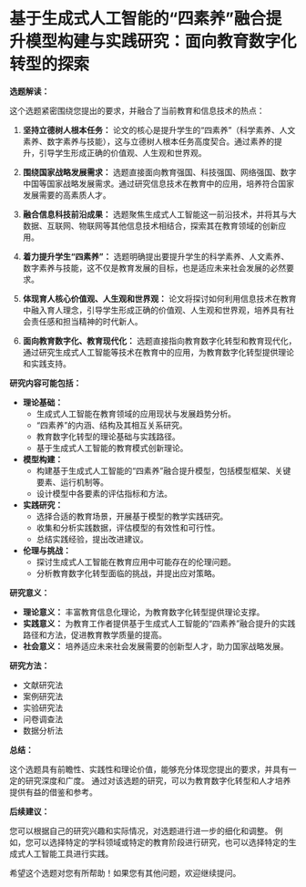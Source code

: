 # 基于生成式人工智能的“四素养”融合提升模型构建与实践研究：面向教育数字化转型的探索

**选题解读：**

这个选题紧密围绕您提出的要求，并融合了当前教育和信息技术的热点：

1.  **坚持立德树人根本任务：** 论文的核心是提升学生的“四素养”（科学素养、人文素养、数字素养与技能），这与立德树人根本任务高度契合。通过素养的提升，引导学生形成正确的价值观、人生观和世界观。

2.  **围绕国家战略发展需求：** 选题直接面向教育强国、科技强国、网络强国、数字中国等国家战略发展需求。通过研究信息技术在教育中的应用，培养符合国家发展需要的高素质人才。

3.  **融合信息科技前沿成果：** 选题聚焦生成式人工智能这一前沿技术，并将其与大数据、互联网、物联网等其他信息技术相结合，探索其在教育领域的创新应用。

4.  **着力提升学生“四素养”：** 选题明确提出要提升学生的科学素养、人文素养、数字素养与技能，这不仅是教育发展的目标，也是适应未来社会发展的必然要求。

5.  **体现育人核心价值观、人生观和世界观：** 论文将探讨如何利用信息技术在教育中融入育人理念，引导学生形成正确的价值观、人生观和世界观，培养具有社会责任感和担当精神的时代新人。

6.  **面向教育数字化、教育现代化：** 选题直接指向教育数字化转型和教育现代化，通过研究生成式人工智能等技术在教育中的应用，为教育数字化转型提供理论和实践支持。

**研究内容可能包括：**

*   **理论基础：**
    *   生成式人工智能在教育领域的应用现状与发展趋势分析。
    *   “四素养”的内涵、结构及其相互关系研究。
    *   教育数字化转型的理论基础与实践路径。
    *   基于生成式人工智能的教育模式创新理论。
*   **模型构建：**
    *   构建基于生成式人工智能的“四素养”融合提升模型，包括模型框架、关键要素、运行机制等。
    *   设计模型中各要素的评估指标和方法。
*   **实践研究：**
    *   选择合适的教育场景，开展基于模型的教学实践研究。
    *   收集和分析实践数据，评估模型的有效性和可行性。
    *   总结实践经验，提出改进建议。
*   **伦理与挑战：**
    *   探讨生成式人工智能在教育应用中可能存在的伦理问题。
    *   分析教育数字化转型面临的挑战，并提出应对策略。

**研究意义：**

*   **理论意义：** 丰富教育信息化理论，为教育数字化转型提供理论支撑。
*   **实践意义：** 为教育工作者提供基于生成式人工智能的“四素养”融合提升的实践路径和方法，促进教育教学质量的提高。
*   **社会意义：** 培养适应未来社会发展需要的创新型人才，助力国家战略发展。

**研究方法：**

*   文献研究法
*   案例研究法
*   实验研究法
*   问卷调查法
*   数据分析法

**总结：**

这个选题具有前瞻性、实践性和理论价值，能够充分体现您提出的要求，并具有一定的研究深度和广度。 通过对该选题的研究，可以为教育数字化转型和人才培养提供有益的借鉴和参考。

**后续建议：**

您可以根据自己的研究兴趣和实际情况，对选题进行进一步的细化和调整。 例如，您可以选择特定的学科领域或特定的教育阶段进行研究，也可以选择特定的生成式人工智能工具进行实践。

希望这个选题对您有所帮助！如果您有其他问题，欢迎继续提问。